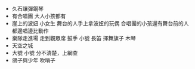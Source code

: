 * 久石讓彈鋼琴
* 有合唱團 大人小孩都有
* 崖上的波妞 小女生 舞台的人手上拿波妞的玩偶 合唱團的小孩還有舞台前的人都邊唱邊比動作
* 樂隊走進場 走到觀眾席 鼓手 小號 長笛 揮舞旗子 木琴
*  天空之城 
* 大號 小號 分不清楚，上網查
* 鴿子與少年 吹哨子